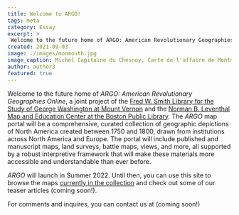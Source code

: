```yaml
---
title: Welcome to ARGO!
tags: meta
category: Essay
excerpt: >
 Welcome to the future home of ARGO: American Revolutionary Geographies Online, a joint project of the Washington Library at Mount Vernon and the Leventhal Map and Education Center.
created: 2021-09-03
image: ./images/monmouth.jpg
image_caption: Michel Capitaine du Chesnoy, Carte de l'affaire de Montmouth, ou le Général Washington commandon l'armée Americaine, et le Général Clinton l'armée Angloise le 28 Juin 1778
author: author3
featured: true
---
```


Welcome to the future home of *ARGO: American Revolutionary Geographies Online*, a joint project of the [Fred W. Smith Library for the Study of George Washington at Mount Vernon][1] and the [Norman B. Leventhal Map and Education Center at the Boston Public Library][2]. The *ARGO* map portal will be a comprehensive, curated collection of geographic depictions of North America created between 1750 and 1800, drawn from institutions across North America and Europe. The portal will include published and manuscript maps, land surveys, battle maps, views, and more, all supported by a robust interpretive framework that will make these materials more accessible and understandable than ever before.   

*ARGO* will launch in Summer 2022. Until then, you can use this site to browse the maps [currently in the collection][3] and check out some of our teaser articles (coming soon!).

For comments and inquires, you can contact us at (coming soon!)

[1]:https://www.mountvernon.org/library/
[2]:https://www.leventhalmap.org/
[3]:https://argo-dev.netlify.app/collections/search
